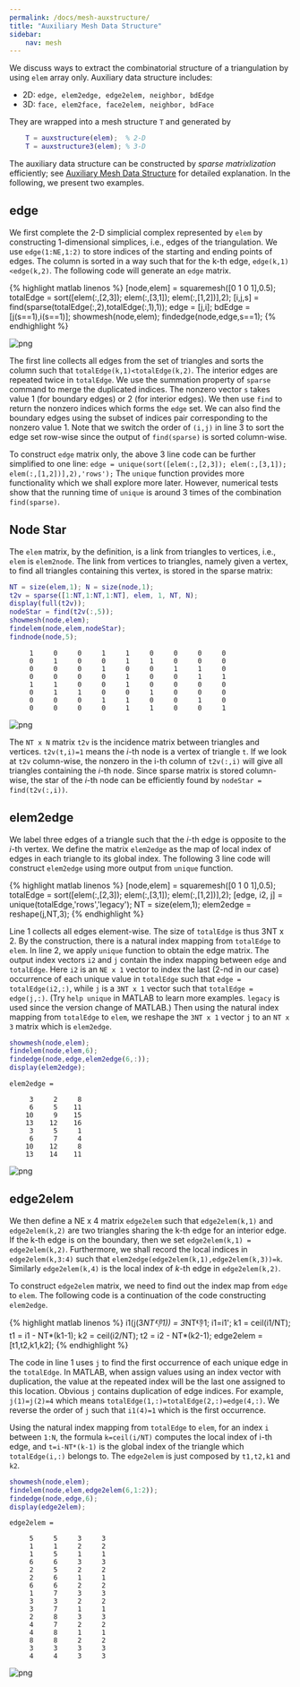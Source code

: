 ```yaml
---
permalink: /docs/mesh-auxstructure/
title: "Auxiliary Mesh Data Structure"
sidebar:
    nav: mesh
---
```



We discuss ways to extract the combinatorial structure of a triangulation by using `elem` array only. Auxiliary data structure includes: 
- 2D: `edge, elem2edge, edge2elem, neighbor, bdEdge`
- 3D: `face, elem2face, face2elem, neighbor, bdFace`

They are wrapped into a mesh structure `T` and generated by
```matlab
    T = auxstructure(elem);  % 2-D
    T = auxstructure3(elem); % 3-D
```

The auxiliary data structure can be constructed by *sparse matrixlization* efficiently; see [Auxiliary Mesh Data Structure](auxstructuredoc.pdf) for detailed explanation. In the following, we present two examples.

## edge
We first complete the 2-D simplicial complex represented by `elem` by constructing 1-dimensional simplices, i.e., edges of the triangulation. We use `edge(1:NE,1:2)` to store indices of the starting and ending points of edges. The column is sorted in a way such that for the k-th edge, `edge(k,1)<edge(k,2)`. The following code will generate an `edge` matrix. 


{% highlight matlab linenos %}
[node,elem] = squaremesh([0 1 0 1],0.5);
totalEdge = sort([elem(:,[2,3]); elem(:,[3,1]); elem(:,[1,2])],2);
[i,j,s] = find(sparse(totalEdge(:,2),totalEdge(:,1),1));
edge = [j,i]; 
bdEdge = [j(s==1),i(s==1)];
showmesh(node,elem);
findedge(node,edge,s==1);
{% endhighlight %}

    
![png]({{site.baseurl}}/assets/images/mesh/auxstructuredoc_4_0.png)
    


The first line collects all edges from the set of triangles and sorts the column such that `totalEdge(k,1)<totalEdge(k,2)`. The interior edges are repeated twice in `totalEdge`. We use the summation property of `sparse` command to merge the duplicated indices. The nonzero vector `s` takes value 1 (for boundary edges) or 2 (for interior edges). We then use `find` to return the nonzero indices which forms the `edge` set. We can also find the boundary edges using the subset of indices pair corresponding to the nonzero value 1. Note that we switch the order of `(i,j)` in line 3 to sort the edge set row-wise since the output of `find(sparse)` is sorted column-wise. 

To construct `edge` matrix only, the above 3 line code can be further simplified to one line:
`edge = unique(sort([elem(:,[2,3]); elem(:,[3,1]); elem(:,[1,2])],2),'rows');`
The `unique` function provides more functionality which we shall explore more later. However, numerical tests show that the running time of `unique` is around 3 times of the combination `find(sparse)`. 

## Node Star

The `elem` matrix, by the definition, is a link from triangles to vertices, i.e., `elem` is `elem2node`. The link from vertices to triangles, namely given a vertex, to find all triangles containing this vertex, is stored in the sparse matrix:


```matlab
NT = size(elem,1); N = size(node,1);
t2v = sparse([1:NT,1:NT,1:NT], elem, 1, NT, N);
display(full(t2v));
nodeStar = find(t2v(:,5));
showmesh(node,elem);
findelem(node,elem,nodeStar);
findnode(node,5);
```

         1     0     0     1     1     0     0     0     0
         0     1     0     0     1     1     0     0     0
         0     0     0     1     0     0     1     1     0
         0     0     0     0     1     0     0     1     1
         1     1     0     0     1     0     0     0     0
         0     1     1     0     0     1     0     0     0
         0     0     0     1     1     0     0     1     0
         0     0     0     0     1     1     0     0     1
    



    
![png]({{site.baseurl}}/assets/images/mesh/auxstructuredoc_8_1.png)
    


The `NT x N` matrix `t2v` is the incidence matrix between triangles and vertices. `t2v(t,i)=1` means the $i$-th node is a vertex of triangle `t`. If we look at `t2v` column-wise, the nonzero in the i-th column of `t2v(:,i)` will give all triangles containing the $i$-th node. Since sparse matrix is stored column-wise, the star of the $i$-th node can be efficiently found by `nodeStar = find(t2v(:,i))`.

## elem2edge

We label three edges of a triangle such that the $i$-th edge is opposite to the $i$-th vertex. We define the matrix `elem2edge` as the map of local index of edges in each triangle to its global index. The following 3 line code will construct `elem2edge` using more output from `unique` function.


{% highlight matlab linenos %}
[node,elem] = squaremesh([0 1 0 1],0.5);
totalEdge = sort([elem(:,[2,3]); elem(:,[3,1]); elem(:,[1,2])],2);
[edge, i2, j] = unique(totalEdge,'rows','legacy');
NT = size(elem,1);
elem2edge = reshape(j,NT,3);
{% endhighlight %}

Line 1 collects all edges element-wise. The size of `totalEdge` is thus 3NT x 2. By the construction, there is a natural index mapping from `totalEdge` to `elem`. In line 2, we apply `unique` function to obtain the edge matrix. The output index vectors `i2` and `j` contain the index mapping between `edge` and `totalEdge`. Here `i2` is an `NE x 1` vector to index the last (2-nd in our case) occurrence of each unique value in `totalEdge` such that `edge = totalEdge(i2,:)`, while `j` is a `3NT x 1` vector such that `totalEdge = edge(j,:)`. (Try `help unique` in MATLAB to learn more examples. `legacy` is used since the version change of MATLAB.) Then using the natural index mapping from `totalEdge` to `elem`, we reshape the `3NT x 1` vector `j` to an `NT x 3` matrix which is `elem2edge`.


```matlab
showmesh(node,elem);
findelem(node,elem,6);
findedge(node,edge,elem2edge(6,:));
display(elem2edge);
```

    
    elem2edge =
    
         3     2     8
         6     5    11
        10     9    15
        13    12    16
         3     5     1
         6     7     4
        10    12     8
        13    14    11
    



![png]({{site.baseurl}}/assets/images/mesh/auxstructuredoc_13_1.png)
    


## edge2elem

We then define a NE x 4 matrix `edge2elem` such that `edge2elem(k,1)` and `edge2elem(k,2)` are two triangles sharing the k-th edge for an interior edge. If the k-th edge is on the boundary, then we set `edge2elem(k,1) = edge2elem(k,2)`. Furthermore, we shall record the local indices in `edge2elem(k,3:4)` such that `elem2edge(edge2elem(k,1),edge2elem(k,3))=k`. Similarly `edge2elem(k,4)` is the local index of $k$-th edge in `edge2elem(k,2)`. 

To construct `edge2elem` matrix, we need to find out the index map from `edge` to `elem`. The following code is a continuation of the code constructing `elem2edge`.


{% highlight matlab linenos %}
i1(j(3*NT:-1:1)) = 3*NT:-1:1; i1=i1';
k1 = ceil(i1/NT); t1 = i1 - NT*(k1-1);
k2 = ceil(i2/NT); t2 = i2 - NT*(k2-1);
edge2elem = [t1,t2,k1,k2];
{% endhighlight %}

The code in line 1 uses `j` to find the first occurrence of each unique edge in the `totalEdge`. In MATLAB, when assign values using an index vector with duplication, the value at the repeated index will be the last one assigned to this location. Obvious `j` contains duplication of edge indices. For example, `j(1)=j(2)=4` which means `totalEdge(1,:)=totalEdge(2,:)=edge(4,:)`. We reverse the order of `j` such that `i1(4)=1` which is the first occurrence.

Using the natural index mapping from `totalEdge` to `elem`, for an index `i` between `1:N`, the formula `k=ceil(i/NT)` computes the local index of i-th edge, and `t=i-NT*(k-1)` is the global index of the triangle which `totalEdge(i,:)` belongs to. The `edge2elem` is just composed by `t1,t2,k1` and `k2`.


```matlab
showmesh(node,elem);
findelem(node,elem,edge2elem(6,1:2));
findedge(node,edge,6);
display(edge2elem);
```

    
    edge2elem =
    
         5     5     3     3
         1     1     2     2
         1     5     1     1
         6     6     3     3
         2     5     2     2
         2     6     1     1
         6     6     2     2
         1     7     3     3
         3     3     2     2
         3     7     1     1
         2     8     3     3
         4     7     2     2
         4     8     1     1
         8     8     2     2
         3     3     3     3
         4     4     3     3
    



    

![png]({{site.baseurl}}/assets/images/mesh/auxstructuredoc_17_1.png)

